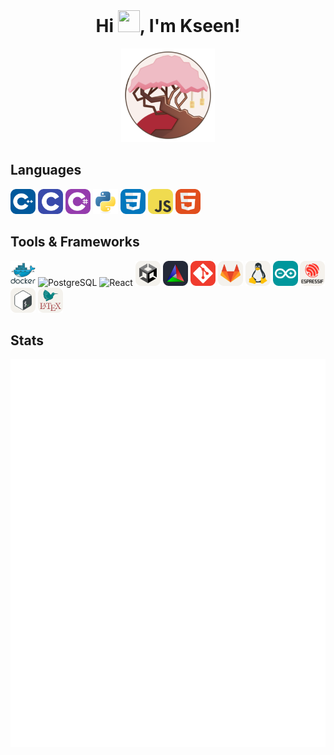 <img src="https://komarev.com/ghpvc/?username=Kseen715&style=flat-square&color=blue" alt=""/>
<h1 align="center">Hi <img height="35px" src="https://raw.githubusercontent.com/MartinHeinz/MartinHeinz/master/wave.gif" width="35px">, I'm Kseen!</h1>
<p align="center">
  <img src="https://github.com/Kseen715/imgs/blob/main/sakura_kharune.png" title="Logo" alt="Logo" width="150" height="150"/>
</p>

## Languages
<div>
  <img src= "https://github.com/Jirafey/Jirafey/raw/main/images/CPP.svg" title="CPP" alt="CPP" width="40" height="40"/>
  <img src= "https://github.com/Jirafey/Jirafey/raw/main/images/C.svg" title="C" alt="C" width="40" height="40"/>
  <img src= "https://github.com/Jirafey/Jirafey/raw/main/images/CS.svg" title="C#" alt="C#" width="40" height="40"/>
  <img src= "https://raw.githubusercontent.com/devicons/devicon/master/icons/python/python-original.svg" title="Python" alt="Python" width="40" height="40"/>
  <img src= "https://github.com/Jirafey/Jirafey/blob/main/images/CSS.svg" title="CSS" alt="CSS" width="40" height="40"/>
  <img src= "https://github.com/Jirafey/Jirafey/blob/main/images/JavaScript.svg" title="JavaScript" alt="JavaScript" width="40" height="40"/>
  <img src= "https://github.com/Jirafey/Jirafey/blob/main/images/HTML.svg" title="HTML" alt="HTML" width="40" height="40"/>
  
</div>

## Tools & Frameworks
<div>
  <img src= "https://raw.githubusercontent.com/devicons/devicon/master/icons/docker/docker-original-wordmark.svg" title="Docker" alt="Docker" width="40" height="40"/>

  <img src= "https://wiki.postgresql.org/images/a/a4/PostgreSQL_logo.3colors.svg" title="PostgreSQL" alt="PostgreSQL" width="40" height="40"/>
  
  <img src= "https://upload.wikimedia.org/wikipedia/commons/a/a7/React-icon.svg" title="React" alt="React" width="40" height="40"/>
  
  <img src= "https://github.com/Jirafey/Jirafey/blob/main/images/Unity-Light.svg" title="Unity" alt="Unity" width="40" height="40"/>
  <img src="https://github.com/Jirafey/Jirafey/blob/main/images/CMake-Dark.svg" title="Cmake" alt="Cmake" width="40" height="40"/>
  
  <img src="https://github.com/Jirafey/Jirafey/blob/main/images/Git.svg" title="Git" alt="Git" width="40" height="40"/>
  <img src="https://github.com/Jirafey/Jirafey/blob/main/images/GitLab-Light.svg" title="GitLab" alt="GitLab" width="40" height="40"/>
  
  <img src= "https://github.com/Jirafey/Jirafey/raw/main/images/Linux-Light.svg" title="Linux" alt="Linux" width="40" height="40"/>
  <img src= "https://github.com/Jirafey/Jirafey/blob/main/images/Arduino.svg" title="Arduino" alt="Arduino" width="40" height="40"/> 
  <img src= "https://github.com/Kseen715/imgs/blob/main/profile/espressif-light.png" title="ESP boards" alt="ESP boards" width="40" height="40"/> 

  
  <img src= "https://github.com/Jirafey/Jirafey/blob/main/images/Bash-Light.svg" title="Bash" alt="Bash" width="40" height="40"/>
  <img src= "https://github.com/Jirafey/Jirafey/blob/main/images/LaTeX-Light.svg" title="LaTeX" alt="LaTeX" width="40" height="40"/>
</div>

## Stats
<img align="center" src="/github-metrics.svg" alt="Metrics">
